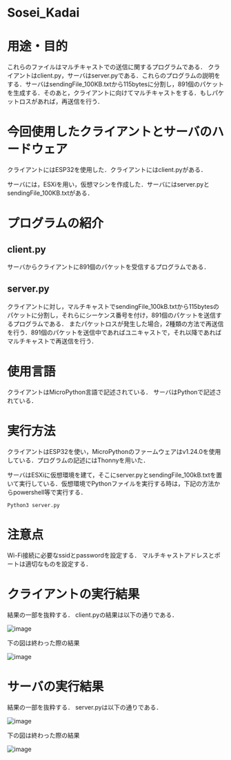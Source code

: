 # Sosei_Kadai

# 用途・目的

これらのファイルはマルチキャストでの送信に関するプログラムである．
クライアントはclient.py，サーバはserver.pyである．これらのプログラムの説明をする．サーバはsendingFile_100KB.txtから115bytesに分割し，891個のパケットを生成する．そのあと，クライアントに向けてマルチキャストをする．もしパケットロスがあれば，再送信を行う．

# 今回使用したクライアントとサーバのハードウェア
クライアントにはESP32を使用した．クライアントにはclient.pyがある．

サーバには，ESXiを用い，仮想マシンを作成した．サーバにはserver.pyとsendingFile_100KB.txtがある．



# プログラムの紹介
## client.py

サーバからクライアントに891個のパケットを受信するプログラムである．


## server.py 

クライアントに対し，マルチキャストでsendingFile_100kB.txtから115bytesのパケットに分割し，それらにシーケンス番号を付け，891個のパケットを送信するプログラムである． またパケットロスが発生した場合，2種類の方法で再送信を行う．891個のパケットを送信中であればユニキャストで，それ以降であればマルチキャストで再送信を行う．

# 使用言語
クライアントはMicroPython言語で記述されている． サーバはPythonで記述されている．

# 実行方法

クライアントはESP32を使い，MicroPythonのファームウェアはv1.24.0を使用している．プログラムの記述にはThonnyを用いた．

サーバはESXiに仮想環境を建て，そこにserver.pyとsendingFile_100kB.txtを置いて実行している．仮想環境でPythonファイルを実行する時は，下記の方法からpowershell等で実行する．

~~~
Python3 server.py
~~~

# 注意点
Wi-Fi接続に必要なssidとpasswordを設定する． マルチキャストアドレスとポートは適切なものを設定する．

# クライアントの実行結果
結果の一部を抜粋する．
client.pyの結果は以下の通りである．

![image](https://github.com/user-attachments/assets/84d0439f-a873-4f1d-b78a-83ff21496ce8)


下の図は終わった際の結果

![image](https://github.com/user-attachments/assets/b2934e29-fcd7-4fb3-97f9-0882b634bdba)





# サーバの実行結果
結果の一部を抜粋する．
server.pyは以下の通りである．

![image](https://github.com/user-attachments/assets/9f8d3ac5-d9fa-4366-bcdc-2e445daaa1b8)

下の図は終わった際の結果

![image](https://github.com/user-attachments/assets/abc68209-c6d9-40bf-9ec2-22591056b120)
